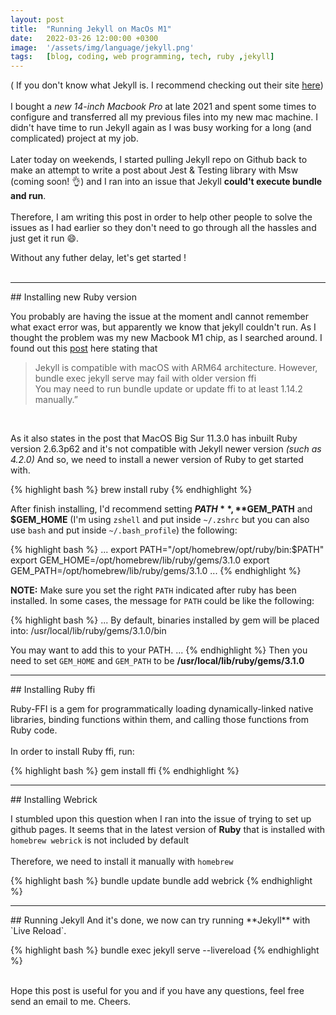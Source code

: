 ```yaml
---
layout: post
title:  "Running Jekyll on MacOs M1"
date:   2022-03-26 12:00:00 +0300
image:  '/assets/img/language/jekyll.png'
tags:   [blog, coding, web programming, tech, ruby ,jekyll]
---
```


<!---
1. Update Ruby
   1. `brew install ruby`
   2. export PATH="/opt/homebrew/opt/ruby/bin:$PATH"
      export GEM_HOME=/opt/homebrew/lib/ruby/gems/3.1.0
      export GEM_PATH=/opt/homebrew/lib/ruby/gems/3.1.0
2. Install ruby ffi
   1. Ruby-FFI is a gem for programmatically loading dynamically-linked native libraries, binding functions within them, and calling those functions from Ruby code. Moreover, a Ruby-FFI extension works without changes on CRuby (MRI), JRuby, Rubinius and TruffleRuby
   2. `gem install ffi`
3. I stumbled upon this question when I ran into the issue of trying to set up github pages. It seems that in the latest version of ruby that is installed with homebrew webrick is not included by default
   1. Install webrick `bundle add webrick`
4. Update bundle `bundle update`
5. Run serve `bundle exec jekyll serve`
-->
( If you don't know what Jekyll is. I recommend checking out their site [here](https://jekyllrb.com/))<br /><br/>
I bought a *new 14-inch Macbook Pro* at late 2021 and spent some times to configure and transferred all my previous files into my new mac machine. I didn't have time to run Jekyll again as I was busy working for a long (and complicated) project at my job.<br/> <br/> 
Later today on weekends, I started pulling Jekyll repo on Github back to make an attempt to write a post about Jest & Testing library with Msw (coming soon! 👌) and I ran into an issue that Jekyll **could't execute bundle and run**.<br/><br/> 
Therefore, I am writing this post in order to help other people to solve the issues as I had earlier so they don't need to go through all the hassles and just get it run 😄.

Without any futher delay, let's get started ! <br/> <br />

<hr />
## Installing new Ruby version

You probably are having the issue at the moment andI cannot remember what exact error was, but apparently we know that jekyll couldn't run.
As I thought the problem was my new Macbook M1 chip, as I searched around. I found out this [post](https://www.shouvikbasak.net/website/jekyll-on-macos-apple-m1-solved/)
here stating that 
> Jekyll is compatible with macOS with ARM64 architecture. However, bundle exec jekyll serve may fail with older version ffi <br/>
> You may need to run bundle update or update ffi to at least 1.14.2 manually.”
<br/>

As it also states in the post that MacOS Big Sur 11.3.0 has inbuilt Ruby version 2.6.3p62 and it's not compatible with Jekyll newer version *(such as 4.2.0)*
And so, we need to install a newer version of Ruby to get started with.

{% highlight bash %}
brew install ruby
{% endhighlight %}


After finish installing, I'd recommend setting **$PATH**, **$GEM_PATH** and **$GEM_HOME** (I'm using `zshell` and put inside `~/.zshrc` but you can also use `bash` and put inside `~/.bash_profile`) the following: 

{% highlight bash %}
...
export PATH="/opt/homebrew/opt/ruby/bin:$PATH"
export GEM_HOME=/opt/homebrew/lib/ruby/gems/3.1.0
export GEM_PATH=/opt/homebrew/lib/ruby/gems/3.1.0
...
{% endhighlight %}

**NOTE:** Make sure you set the right `PATH` indicated after ruby has been installed. In some cases, the message for `PATH` could be like the following:

{% highlight bash %}
...
By default, binaries installed by gem will be placed into:
  /usr/local/lib/ruby/gems/3.1.0/bin

You may want to add this to your PATH.
...
{% endhighlight %}
Then you need to set `GEM_HOME` and `GEM_PATH` to be **/usr/local/lib/ruby/gems/3.1.0**

<hr />
## Installing Ruby ffi

Ruby-FFI is a gem for programmatically loading dynamically-linked native libraries, binding functions within them, and calling those functions from Ruby code.
<br /> <br />
In order to install Ruby ffi, run:

{% highlight bash %}
gem install ffi
{% endhighlight %}

<hr />
## Installing Webrick

I stumbled upon this question when I ran into the issue of trying to set up github pages. It seems that in the latest version of **Ruby** that is installed with `homebrew webrick` is not included by default
<br/> <br/>
Therefore, we need to install it manually with `homebrew`

{% highlight bash %}
bundle update
bundle add webrick
{% endhighlight %}

<hr />
## Running Jekyll
And it's done, we now can try running **Jekyll** with `Live Reload`.

{% highlight bash %}
bundle exec jekyll serve --livereload
{% endhighlight %}

<br />
Hope this post is useful for you and if you have any questions, feel free send an email to me. Cheers.